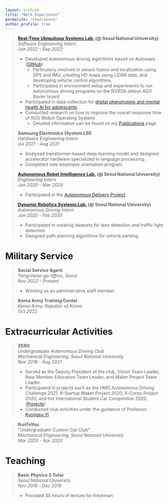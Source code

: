 ```yaml
---
layout: archive
title: "Work Experience"
permalink: /experience/
author_profile: true
---
```

> **[Real-Time Ubiquitous Systems Lab.](https://rubis.snu.ac.kr/) (@ Seoul National University)**  
> *Software Engineering Intern*  
> *Jan 2022 - Sep 2022*  
> - Developed autonomous driving algorithms based on Autoware ([GitHub](https://github.com/rubis-lab/Autoware_On_Embedded))  
>     - Particularly involved in sensor fusion and localization using GPS and IMU, creating HD maps using LiDAR data, and developing vehicle control algorithms.  
>     - Participated in environment setup and experiments to run autonomous driving programs on the NVIDIA Jetson AGX Xavier board.  
> - Participated in data collection for [digital phenotyping and mental health AI for adolescents](https://rubis.snu.ac.kr/index.php/sample-page/research/)  
> - Conducted research on how to improve the overall response time of ROS (Robot Operating System)  
>    - Detailed information can be found on my [Publications](https://sunho001215.github.io/publications/) page.  

> **Samsung Electronics (System LSI)**  
> *Hardware Engineering Intern*  
> *Jul 2021 - Aug 2021*  
> - Analyzed transformer-based deep learning model and designed accelerator hardware specialized in language processing.  
> - Completed new employee orientation program.

> **[Autonomous Robot Intelligence Lab.](https://arisnu.squarespace.com/) (@ Seoul National University)**  
> *Engineering Intern*  
> *Jan 2020 - Mar 2020*
> - Participated in the [Autonomous Delivery Project](https://sunho001215.github.io/projects/).

> **[Dynamic Robotics Systems Lab.](http://dyros.snu.ac.kr/) (@ Seoul National University)**  
> *Autonomous Driving Intern*  
> *Jan 2020 - Feb 2020*  
> - Participated in creating datasets for lane detection and traffic light detection.  
> - Designed path planning algorithms for vehicle parking.  

Military Service
======
> **Social Service Agent**  
> *Yangcheon-gu Office, Seoul*  
> *Nov 2022 - Present*  
> - Working as an administrative staff member.

> **Korea Army Training Center**  
> *Korea Army, Republic of Korea*  
> *Oct 2022*

Extracurricular Activities  
======
> **ZERO**  
> *Undergraduate Autonomous Driving Club*  
> *Mechanical Engineering, Seoul National University*  
> *Nov 2019 - Aug 2021*  
> - Served as the Deputy President of the club, Vision Team Leader, New Member Education Team Leader, and Maker Project Team Leader.  
> - Participated in projects such as the HMG Autonomous Driving Challenge 2021, K-Startup Maker Project 2020, X-Corps Project 2020, and the International Student Car Competition 2020. ([Projects](https://sunho001215.github.io/projects/))  
> - Conducted club activities under the guidance of Professor [Kyongsu Yi](https://vdcl.snu.ac.kr/members/professor).  

> **RunToYou**  
> "Undergraduate Custom Car Club"  
> *Mechanical Engineering, Seoul National University*  
> *Mar 2020 - Apr 2020*  

Teaching  
======  
> **Basic Physics 2 Tutor**  
> *Seoul National University*  
> *Nov 2019 - Dec 2019*  
> - Provided 30 hours of lecture for freshman  
